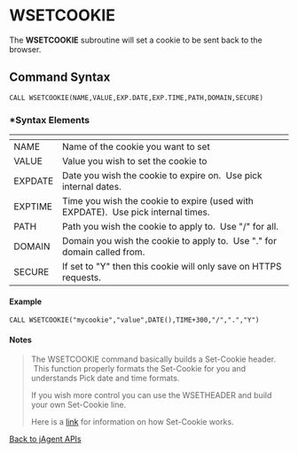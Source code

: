 # WSETCOOKIE

<PageHeader />

The **WSETCOOKIE** subroutine will set a cookie to be sent back to the browser.

## Command Syntax

```
CALL WSETCOOKIE(NAME,VALUE,EXP.DATE,EXP.TIME,PATH,DOMAIN,SECURE)
```

### *Syntax Elements

| <!----> | <!----> |
| --- | --- |
| NAME | Name of the cookie you want to set |
| VALUE | Value you wish to set the cookie to |
| EXPDATE | Date you wish the cookie to expire on.  Use pick internal dates. |
| EXPTIME | Time you wish the cookie to expire (used with EXPDATE).  Use pick internal times. |
| PATH | Path you wish the cookie to apply to.  Use "/" for all. |
| DOMAIN | Domain you wish the cookie to apply to.  Use "." for domain called from. |
| SECURE | If set to "Y" then this cookie will only save on HTTPS requests. |

#### Example

```
CALL WSETCOOKIE("mycookie","value",DATE(),TIME+300,"/",".","Y")
```

#### Notes

>The WSETCOOKIE command basically builds a Set-Cookie header.  This function properly formats the Set-Cookie for you and understands Pick date and time formats.  
>
>If you wish more control you can use the WSETHEADER and build your own Set-Cookie line.  
>
>Here is a [link](https://developer.mozilla.org/en-US/docs/Web/HTTP/Headers/Set-Cookie "Link to Set-Cookie documentation") for information on how Set-Cookie works.

[Back to jAgent APIs](./../README.md)
